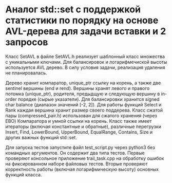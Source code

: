 # Аналог std::set с поддержкой статистики по порядку на основе AVL-дерева для задачи вставки и 2 запросов

Класс SetAVL в файле SetAVL.h реализует шаблонный класс множества с уникальными ключами.
Для балансировок и логарифмечиской высоты используется AVL дерево.
В силу условия задачи, реализация удаления не планировалась.

Дерево хранит компаратор, unique_ptr ссылку на корень, а также две sentinel вершины (end и rend).
Вершины хранят левого и правого потомка (unique_ptr), родителя, предыдщую и следующую вершину в in-order порядке (сырые указатели).
Для балансировки хранится signed char balance (диапазон значений [-2, 2]).
Для работы функций Select и Rank каждая вершина хранит размер своего поддерева.
Класс сжатой пары (compressed_pair.h) использован для сжатого хранения (через EBO) Компаратора и умной ссылки на корень.
Класс также имеет итераторы (включая константные и обратные), различные перегрузки Insert, Find, LowerBound, UpperBound, EqualRange, Contains, Size и других важных функций std::set.

Для запуска тестов запустите файл test_script.py через python3 без командных аргументов. Он содержит два типа тестов.
Первые проверяют консольное приложение trail_task.cpp на обработку ошибок на фиксированном наборе файловых тестов.
Вторые проверяют корректность работы (включая логарифмическую высоту) основных функций класса.
